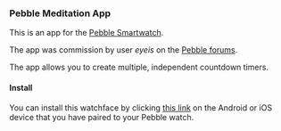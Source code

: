 ### Pebble Meditation App

This is an app for the [Pebble Smartwatch][1]. 

The app was commission by user *eyeis* on the [Pebble forums][2].

The app allows you to create multiple, independent countdown timers.

#### Install

You can install this watchface by clicking [this link][3] on the Android or iOS device that you have paired to your Pebble watch.

[1]: http://getpebble.com
[2]: http://forums.getpebble.com/discussion/6475/multiple-timer-app
[3]: http://builder.pblweb.com.s3.amazonaws.com/a708fca2-7877-43c1-a4db-b1f5c44c53f6/build.pbw

